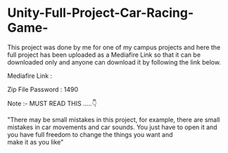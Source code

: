 # Unity-Full-Project-Car-Racing-Game-
This project was done by me for one of my campus projects and here the full project has been uploaded as a Mediafire Link so that it can be downloaded only and anyone can download it by following the link below.

Mediafire Link :  

Zip File Password : 1490


Note :- MUST READ THIS .....👇

"There may be small mistakes in this project, for example, there are small mistakes in car movements and car sounds.  You just have to open it and you have full freedom to change the things you want and make it as you like"
